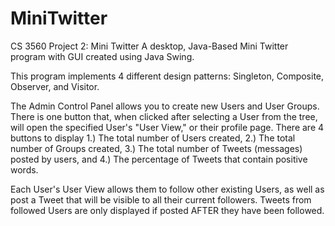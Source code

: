 # MiniTwitter
CS 3560 Project 2: Mini Twitter
A desktop, Java-Based Mini Twitter program with GUI created using Java Swing.

This program implements 4 different design patterns: Singleton, Composite, Observer, and Visitor.

The Admin Control Panel allows you to create new Users and User Groups. There is one button that, when clicked after selecting a User from the tree, will open the specified User's "User View," or their profile page. There are 4 buttons to display 1.) The total number of Users created, 2.) The total number of Groups created, 3.) The total number of Tweets (messages) posted by users, and 4.) The percentage of Tweets that contain positive words.

Each User's User View allows them to follow other existing Users, as well as post a Tweet that will be visible to all their current followers. Tweets from followed Users are only displayed if posted AFTER they have been followed.
